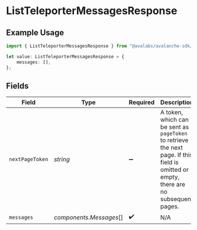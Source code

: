 # ListTeleporterMessagesResponse

## Example Usage

```typescript
import { ListTeleporterMessagesResponse } from "@avalabs/avalanche-sdk/models/components";

let value: ListTeleporterMessagesResponse = {
    messages: [],
};
```

## Fields

| Field                                                                                                                                  | Type                                                                                                                                   | Required                                                                                                                               | Description                                                                                                                            |
| -------------------------------------------------------------------------------------------------------------------------------------- | -------------------------------------------------------------------------------------------------------------------------------------- | -------------------------------------------------------------------------------------------------------------------------------------- | -------------------------------------------------------------------------------------------------------------------------------------- |
| `nextPageToken`                                                                                                                        | *string*                                                                                                                               | :heavy_minus_sign:                                                                                                                     | A token, which can be sent as `pageToken` to retrieve the next page. If this field is omitted or empty, there are no subsequent pages. |
| `messages`                                                                                                                             | *components.Messages*[]                                                                                                                | :heavy_check_mark:                                                                                                                     | N/A                                                                                                                                    |